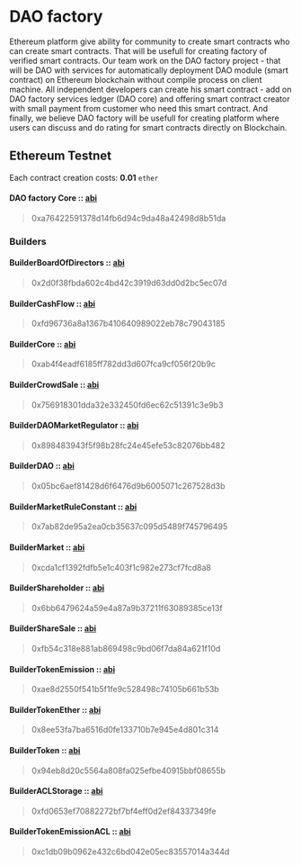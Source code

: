 # DAO factory

Ethereum platform give ability for community to create smart contracts who can create smart contracts. That will be usefull for creating factory of verified smart contracts. Our team work on the DAO factory project - that will be DAO with services for automatically deployment DAO module (smart contract) on Ethereum blockchain without compile process on client machine. All independent developers can create his smart contract - add on DAO factory services ledger (DAO core) and offering smart contract creator with small payment from customer who need this smart contract. And finally, we believe DAO factory will be usefull for creating platform where users can discuss and do rating for smart contracts directly on Blockchain. 

## Ethereum Testnet

Each contract creation costs: **0.01** `ether`

#### DAO factory Core :: [abi](https://github.com/airalab/core/blob/master/abi/modules/Core.json)

> 0xa76422591378d14fb6d94c9da48a42498d8b51da

### Builders

#### BuilderBoardOfDirectors :: [abi](https://github.com/airalab/core/blob/master/abi/builder/BuilderBoardOfDirectors.json)

> 0x2d0f38fbda602c4bd42c3919d63dd0d2bc5ec07d

#### BuilderCashFlow :: [abi](https://github.com/airalab/core/blob/master/abi/builder/BuilderCashFlow.json)

> 0xfd96736a8a1367b410640989022eb78c79043185

#### BuilderCore :: [abi](https://github.com/airalab/core/blob/master/abi/builder/BuilderCore.json)

> 0xab4f4eadf6185ff782dd3d607fca9cf056f20b9c

#### BuilderCrowdSale :: [abi](https://github.com/airalab/core/blob/master/abi/builder/BuilderCrowdSale.json)

> 0x756918301dda32e332450fd6ec62c51391c3e9b3

#### BuilderDAOMarketRegulator :: [abi](https://github.com/airalab/core/blob/master/abi/builder/BuilderDAOMarketRegulator.json)

> 0x898483943f5f98b28fc24e45efe53c82076bb482

#### BuilderDAO :: [abi](https://github.com/airalab/core/blob/master/abi/builder/BuilderDAO.json)

> 0x05bc6aef81428d6f6476d9b6005071c267528d3b

#### BuilderMarketRuleConstant :: [abi](https://github.com/airalab/core/blob/master/abi/builder/BuilderMarketRuleConstant.json)

> 0x7ab82de95a2ea0cb35637c095d5489f745796495

#### BuilderMarket :: [abi](https://github.com/airalab/core/blob/master/abi/builder/BuilderMarket.json)

> 0xcda1cf1392fdfb5e1c403f1c982e273cf7fcd8a8

#### BuilderShareholder :: [abi](https://github.com/airalab/core/blob/master/abi/builder/BuilderShareholder.json)

> 0x6bb6479624a59e4a87a9b37211f63089385ce13f

#### BuilderShareSale :: [abi](https://github.com/airalab/core/blob/master/abi/builder/BuilderShareSale.json)

> 0xfb54c318e881ab869498c9bd06f7da84a621f10d

#### BuilderTokenEmission :: [abi](https://github.com/airalab/core/blob/master/abi/builder/BuilderTokenEmission.json)

> 0xae8d2550f541b5f1fe9c528498c74105b661b53b

#### BuilderTokenEther :: [abi](https://github.com/airalab/core/blob/master/abi/builder/BuilderTokenEther.json)

> 0x8ee53fa7ba6516d0fe133710b7e945e4d801c314

#### BuilderToken :: [abi](https://github.com/airalab/core/blob/master/abi/builder/BuilderToken.json)

> 0x94eb8d20c5564a808fa025efbe40915bbf08655b

#### BuilderACLStorage :: [abi](https://github.com/airalab/core/blob/develop/abi/builder/BuilderACLStorage.json)
> 0xfd0653ef70882272bf7bf4eff0d2ef84337349fe

#### BuilderTokenEmissionACL :: [abi](https://github.com/airalab/core/blob/develop/abi/builder/BuilderTokenEmissionACL.json)
> 0xc1db09b0962e432c6bd042e05ec83557014a344d
